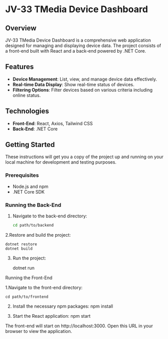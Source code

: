 # JV-33 TMedia Device Dashboard

## Overview

JV-33 TMedia Device Dashboard is a comprehensive web application designed for managing and displaying device data. The project consists of a front-end built with React and a back-end powered by .NET Core.

## Features

- **Device Management**: List, view, and manage device data effectively.
- **Real-time Data Display**: Show real-time status of devices.
- **Filtering Options**: Filter devices based on various criteria including online status.

## Technologies

- **Front-End**: React, Axios, Tailwind CSS
- **Back-End**: .NET Core

## Getting Started

These instructions will get you a copy of the project up and running on your local machine for development and testing purposes.

### Prerequisites

- Node.js and npm
- .NET Core SDK

### Running the Back-End

1. Navigate to the back-end directory:

   ```bash
   cd path/to/backend

2.Restore and build the project:

    dotnet restore
    dotnet build

3. Run the project:
   
    dotnet run

Running the Front-End

1.Navigate to the front-end directory:

    cd path/to/frontend

2. Install the necessary npm packages:
     npm install

3. Start the React application:
      npm start

The front-end will start on http://localhost:3000. Open this URL in your browser to view the application.




